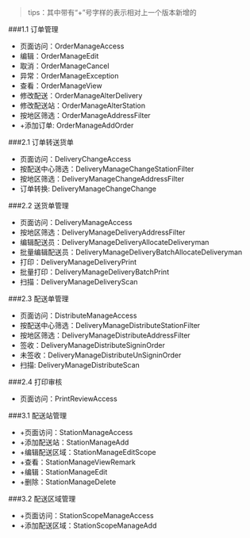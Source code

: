> tips：其中带有“+”号字样的表示相对上一个版本新增的

###1.1 订单管理
* 页面访问：OrderManageAccess
* 编辑：OrderManageEdit
* 取消：OrderManageCancel
* 异常：OrderManageException
* 查看：OrderManageView
* 修改配送：OrderManageAlterDelivery
* 修改配送站：OrderManageAlterStation
* 按地区筛选：OrderManageAddressFilter
* +添加订单: OrderManageAddOrder

###2.1 订单转送货单
* 页面访问：DeliveryChangeAccess
* 按配送中心筛选：DeliveryManageChangeStationFilter
* 按地区筛选：DeliveryManageChangeAddressFilter
* 订单转换: DeliveryManageChangeChange

###2.2 送货单管理
* 页面访问：DeliveryManageAccess
* 按地区筛选：DeliveryManageDeliveryAddressFilter
* 编辑配送员：DeliveryManageDeliveryAllocateDeliveryman
* 批量编辑配送员：DeliveryManageDeliveryBatchAllocateDeliveryman
* 打印：DeliveryManageDeliveryPrint
* 批量打印：DeliveryManageDeliveryBatchPrint
* 扫描：DeliveryManageDeliveryScan

###2.3 配送单管理
* 页面访问：DistributeManageAccess
* 按配送中心筛选：DeliveryManageDistributeStationFilter
* 按地区筛选：DeliveryManageDistributeAddressFilter
* 签收：DeliveryManageDistributeSigninOrder
* 未签收：DeliveryManageDistributeUnSigninOrder
* 扫描: DeliveryManageDistributeScan
 
###2.4 打印审核
* 页面访问：PrintReviewAccess

###3.1 配送站管理
* +页面访问：StationManageAccess
* +添加配送站：StationManageAdd
* +编辑配送区域：StationManageEditScope
* +查看：StationManageViewRemark
* +编辑：StationManageEdit
* +删除：StationManageDelete

###3.2 配送区域管理
* +页面访问：StationScopeManageAccess
* +添加配送区域：StationScopeManageAdd